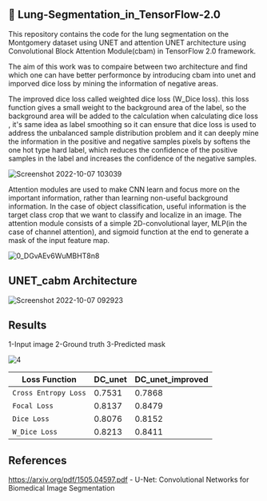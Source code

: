 ## 🦉 Lung-Segmentation_in_TensorFlow-2.0
This repository contains the code for the lung segmentation on the Montgomery dataset using UNET and attention UNET architecture using Convolutional Block Attention Module(cbam) in TensorFlow 2.0 framework.

The aim of this work was to compaire between two architecture and find which one can have better performonce by introducing cbam into unet and imporved dice loss by mining the information of negative areas. 

The improved dice loss called weighted dice loss (W_Dice loss). this loss function gives a small weight to the background area of the label, so the
background area will be added to the calculation when calculating dice loss , it's same idea as label smoothing so it can ensure that dice loss is
used to address the unbalanced sample distribution problem and it can deeply mine the information in the positive and negative samples pixels by softens 
the one hot type hard label, which reduces the confidence of the positive samples in the label and increases the confidence of the negative samples.

![Screenshot 2022-10-07 103039](https://user-images.githubusercontent.com/112108580/194523771-3fd3cfba-7e13-40cf-8521-eb7d92ca16f0.png)


Attention modules are used to make CNN learn and focus more on the important information, rather than learning non-useful background information. In the case of object classification, useful information is the target class crop that we want to classify and localize in an image.
The attention module consists of a simple 2D-convolutional layer, MLP(in the case of channel attention), and sigmoid function at the end to generate a mask of the input feature map.

![0_DGvAEv6WuMBHT8n8](https://user-images.githubusercontent.com/112108580/194531356-298e3b5e-0616-4342-b517-bea577d36281.png)


## UNET_cabm Architecture

![Screenshot 2022-10-07 092923](https://user-images.githubusercontent.com/112108580/194531952-37bc9242-1a39-4de3-841f-d3a3bfe08be6.jpg)


## Results 

1-Input image
2-Ground truth
3-Predicted mask

![4](https://user-images.githubusercontent.com/112108580/194534051-57a6fcaa-dc32-479f-939f-c857629ca28e.png)


| Loss Function | DC_unet |DC_unet_improved|
| --- | --- | --- |
| `Cross Entropy Loss` | 0.7531 | 0.7868 |
| `Focal Loss` | 0.8137 | 0.8479 |
| `Dice Loss` | 0.8076 | 0.8152 |
| `W_Dice Loss` | 0.8213 | 0.8411 |

## References
https://arxiv.org/pdf/1505.04597.pdf - U-Net: Convolutional Networks for Biomedical Image Segmentation

